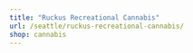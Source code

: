 ```yaml
---
title: "Ruckus Recreational Cannabis"
url: /seattle/ruckus-recreational-cannabis/
shop: cannabis
---
```

